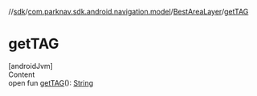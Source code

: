//[sdk](../../../index.md)/[com.parknav.sdk.android.navigation.model](../index.md)/[BestAreaLayer](index.md)/[getTAG](get-t-a-g.md)



# getTAG  
[androidJvm]  
Content  
open fun [getTAG](get-t-a-g.md)(): [String](https://developer.android.com/reference/kotlin/java/lang/String.html)  



